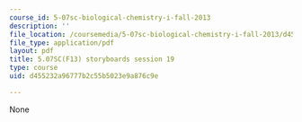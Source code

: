```yaml
---
course_id: 5-07sc-biological-chemistry-i-fall-2013
description: ''
file_location: /coursemedia/5-07sc-biological-chemistry-i-fall-2013/d455232a96777b2c55b5023e9a876c9e_sb_session19.pdf
file_type: application/pdf
layout: pdf
title: 5.07SC(F13) storyboards session 19
type: course
uid: d455232a96777b2c55b5023e9a876c9e

---
```

None